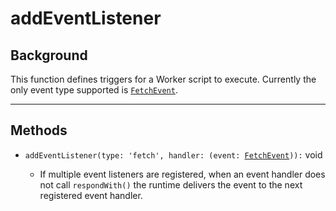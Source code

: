 # addEventListener

## Background

This function defines triggers for a Worker script to execute. Currently the only event type supported is [`FetchEvent`](/reference/runtime-apis/fetch-event).

--------------------------------

## Methods

<Definitions>

- `addEventListener(type: 'fetch', handler: (event: `[`FetchEvent`](/reference/runtime-apis/fetch-event)`)):` <Type>void</Type>

  - If multiple event listeners are registered, when an event handler does not call `respondWith()` the runtime delivers the event to the next registered event handler.

</Definitions>